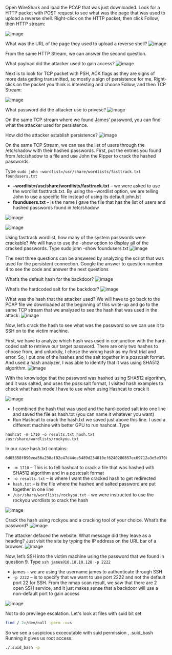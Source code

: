 Open WireShark and load the PCAP that was just downloaded. Look for a HTTP packet with POST request to see what was the page that was used to upload a reverse shell. Right-click on 
the HTTP packet, then click Follow, then HTTP stream:

![image](https://github.com/vivekprm/hackers-manual/assets/2403660/1c22c104-6cb7-4430-9721-12962032758e)

What was the URL of the page they used to upload a reverse shell?
![image](https://github.com/vivekprm/hackers-manual/assets/2403660/a8fb36fb-cb2e-4fe3-a317-2e9db7e726b2)

From the same HTTP Stream, we can answer the second question.

What payload did the attacker used to gain access?
![image](https://github.com/vivekprm/hackers-manual/assets/2403660/61121aa5-9116-4023-97c2-79e09b799b07)

Next is to look for TCP packet with PSH, ACK flags as they are signs of more data getting transmitted, so mostly a sign of persistence for me. Right-click on the packet you think is interesting 
and choose Follow, and then TCP Stream:

![image](https://github.com/vivekprm/hackers-manual/assets/2403660/cda751b3-c7f9-4daa-9399-be027e5bb8bb)

What password did the attacker use to privesc?
![image](https://github.com/vivekprm/hackers-manual/assets/2403660/d8802de5-0174-4dfd-8665-ecd3700fbfb0)

On the same TCP stream where we found James’ password, you can find what the attacker used for persistence.

How did the attacker establish persistence?
![image](https://github.com/vivekprm/hackers-manual/assets/2403660/708cab88-850c-4a61-926b-bde22e3e424a)

On the same TCP Stream, we can see the list of users through the /etc/shadow with their hashed passwords. First, put the entries you found from /etc/shadow to a file and use John the Ripper to 
crack the hashed passwords. 

Type ```sudo john –wordlist=/usr/share/wordlists/fasttrack.txt foundusers.txt```

- **–wordlist=/usr/share/wordlists/fasttrack.txt** – we were asked to use the wordlist fasttrack.txt. By using the –wordlist option, we are telling John to use a specific file instead of using its 
default john.lst 
- **foundusers.txt** – is the name I gave the file that has the list of users and hashed passwords found in /etc/shadow

![image](https://github.com/vivekprm/hackers-manual/assets/2403660/5b637179-2fc1-438f-be7a-bc2adcd53c38)

![image](https://github.com/vivekprm/hackers-manual/assets/2403660/23244a61-74dc-4faf-bb3b-5181d16857aa)

Using fasttrack wordlist, how many of the system passwords were crackable? We will have to use the -show option to display all of the cracked passwords. Type sudo john -show foundusers.txt
![image](https://github.com/vivekprm/hackers-manual/assets/2403660/320e9b5c-8d79-4e84-8f0b-183b075c4182)

The next three questions can be answered by analyzing the script that was used for the persistent connection. Google the answer to question number 4 to see the code and answer the next questions

What’s the default hash for the backdoor?
![image](https://github.com/vivekprm/hackers-manual/assets/2403660/682df8d7-995e-47a4-853e-346ba254305c)

What’s the hardcoded salt for the backdoor?
![image](https://github.com/vivekprm/hackers-manual/assets/2403660/54742922-3bb3-4565-991f-5a0376f5d1b1)

What was the hash that the attacker used? We will have to go back to the PCAP file we downloaded at the beginning of this write-up and go to the same TCP stream that we analyzed to see the hash 
that was used in the attack:
![image](https://github.com/vivekprm/hackers-manual/assets/2403660/3ae1aed3-6aac-43f2-bb72-e95e8a874195)

Now, let’s crack the hash to see what was the password so we can use it to SSH on to the victim machine.

First, we have to analyze which hash was used in conjunction with the hard-coded salt to retrieve our target password. There are only two hashes to choose from, and unluckily, I chose the wrong 
hash as my first trial and error. So, I put one of the hashes and the salt together in a $pass:$salt format. And used a hash analyzer, I was able to identify that it was using SHA512 algorithm.
![image](https://github.com/vivekprm/hackers-manual/assets/2403660/539477b7-0655-4305-9d38-905931e3958b)

With the knowledge that the password was hashed using SHA512 algorithm, and it was salted, and uses the $pass:$salt format, I visited hash examples to check what hash mode I have to use when 
using Hashcat to crack it

![image](https://github.com/vivekprm/hackers-manual/assets/2403660/52041a28-fe30-4654-9064-5399f0e1dc56)

- I combined the hash that was used and the hard-coded salt into one line and saved the file as hash.txt (you can name it whatever you want)
- Run Hashcat to crack the hash.txt we saved just above this line. I used a different machine with better GPU to run hashcat. Type 
```
hashcat -m 1710 -o results.txt hash.txt /usr/share/wordlists/rockyou.txt
```
In our case hash.txt contains:
```
6d05358f090eea56a238af02e47d44ee5489d234810ef6240280857ec69712a3e5e370b8a41899d0196ade16c0d54327c5654019292cbfe0b5e98ad1fec71bed:1c362db832f3f864c8c2fe05f2002a05
```
- ```-m 1710``` – This is to tell hashcat to crack a file that was hashed with SHA512 algorithm and in a $pass:$salt format
- ```-o results.txt``` – is where I want the cracked hash to get redirected
- ```hash.txt``` – is the file where the hashed and salted password are put together in one line
- ```/usr/share/wordlists/rockyou.txt``` – we were instructed to use the rockyou wordlists to crack the hash

![image](https://github.com/vivekprm/hackers-manual/assets/2403660/98bf28c2-3379-442a-9191-58b06268860c)

Crack the hash using rockyou and a cracking tool of your choice. What’s the password?
![image](https://github.com/vivekprm/hackers-manual/assets/2403660/5db7c958-774e-4fbc-a41b-0ca906efc1ff)

The attacker defaced the website. What message did they leave as a heading? Just visit the site by typing the IP address on the URL bar of a browser.
![image](https://github.com/vivekprm/hackers-manual/assets/2403660/bed900c8-5a6f-4423-92df-b72ac7197ae5)

Now, let’s SSH into the victim machine using the password that we found in question 9. Type ```ssh james@10.10.10.128 -p 2222```
- james – we are using the username james to authenticate through SSH
- ```-p 2222``` – is to specify that we want to use port 2222 and not the default port 22 for SSH. From the nmap scan result, we saw that there are 2 open SSH service, and it just makes sense that a 
backdoor will use a non-default port to gain access

![image](https://github.com/vivekprm/hackers-manual/assets/2403660/9f2c4aad-42a4-40f2-9f5e-c9f6ed1f7995)

Not to do previlege escalation. Let's look at files with suid bit set
```sh
find / 2>/dev/null -perm -u=s 
```

So we see a suspicious excecutable with suid permission , .suid_bash
Running it gives us root access.

```sh
./.suid_bash -p
```
